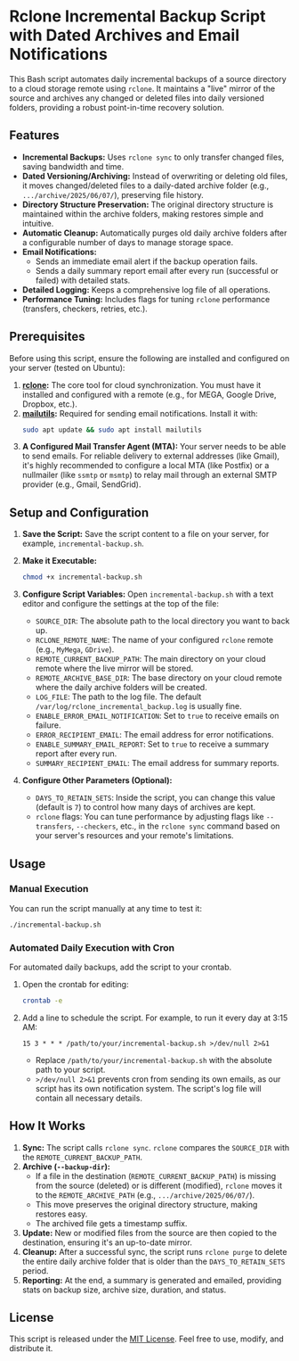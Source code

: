 # Rclone Incremental Backup Script with Dated Archives and Email Notifications

This Bash script automates daily incremental backups of a source directory to a cloud storage remote using `rclone`. It maintains a "live" mirror of the source and archives any changed or deleted files into daily versioned folders, providing a robust point-in-time recovery solution.

## Features

-   **Incremental Backups:** Uses `rclone sync` to only transfer changed files, saving bandwidth and time.
-   **Dated Versioning/Archiving:** Instead of overwriting or deleting old files, it moves changed/deleted files to a daily-dated archive folder (e.g., `.../archive/2025/06/07/`), preserving file history.
-   **Directory Structure Preservation:** The original directory structure is maintained within the archive folders, making restores simple and intuitive.
-   **Automatic Cleanup:** Automatically purges old daily archive folders after a configurable number of days to manage storage space.
-   **Email Notifications:**
    -   Sends an immediate email alert if the backup operation fails.
    -   Sends a daily summary report email after every run (successful or failed) with detailed stats.
-   **Detailed Logging:** Keeps a comprehensive log file of all operations.
-   **Performance Tuning:** Includes flags for tuning `rclone` performance (transfers, checkers, retries, etc.).

## Prerequisites

Before using this script, ensure the following are installed and configured on your server (tested on Ubuntu):

1.  **[rclone](https://rclone.org/install/):** The core tool for cloud synchronization. You must have it installed and configured with a remote (e.g., for MEGA, Google Drive, Dropbox, etc.).
2.  **[mailutils](https://www.gnu.org/software/mailutils/):** Required for sending email notifications. Install it with:
    ```bash
    sudo apt update && sudo apt install mailutils
    ```
3.  **A Configured Mail Transfer Agent (MTA):** Your server needs to be able to send emails. For reliable delivery to external addresses (like Gmail), it's highly recommended to configure a local MTA (like Postfix) or a nullmailer (like `ssmtp` or `msmtp`) to relay mail through an external SMTP provider (e.g., Gmail, SendGrid).

## Setup and Configuration

1.  **Save the Script:** Save the script content to a file on your server, for example, `incremental-backup.sh`.

2.  **Make it Executable:**
    ```bash
    chmod +x incremental-backup.sh
    ```

3.  **Configure Script Variables:** Open `incremental-backup.sh` with a text editor and configure the settings at the top of the file:

    -   `SOURCE_DIR`: The absolute path to the local directory you want to back up.
    -   `RCLONE_REMOTE_NAME`: The name of your configured `rclone` remote (e.g., `MyMega`, `GDrive`).
    -   `REMOTE_CURRENT_BACKUP_PATH`: The main directory on your cloud remote where the live mirror will be stored.
    -   `REMOTE_ARCHIVE_BASE_DIR`: The base directory on your cloud remote where the daily archive folders will be created.
    -   `LOG_FILE`: The path to the log file. The default `/var/log/rclone_incremental_backup.log` is usually fine.
    -   `ENABLE_ERROR_EMAIL_NOTIFICATION`: Set to `true` to receive emails on failure.
    -   `ERROR_RECIPIENT_EMAIL`: The email address for error notifications.
    -   `ENABLE_SUMMARY_EMAIL_REPORT`: Set to `true` to receive a summary report after every run.
    -   `SUMMARY_RECIPIENT_EMAIL`: The email address for summary reports.

4.  **Configure Other Parameters (Optional):**
    -   `DAYS_TO_RETAIN_SETS`: Inside the script, you can change this value (default is `7`) to control how many days of archives are kept.
    -   `rclone` flags: You can tune performance by adjusting flags like `--transfers`, `--checkers`, etc., in the `rclone sync` command based on your server's resources and your remote's limitations.

## Usage

### Manual Execution

You can run the script manually at any time to test it:
```bash
./incremental-backup.sh
```

### Automated Daily Execution with Cron

For automated daily backups, add the script to your crontab.

1.  Open the crontab for editing:
    ```bash
    crontab -e
    ```

2.  Add a line to schedule the script. For example, to run it every day at 3:15 AM:
    ```cron
    15 3 * * * /path/to/your/incremental-backup.sh >/dev/null 2>&1
    ```
    -   Replace `/path/to/your/incremental-backup.sh` with the absolute path to your script.
    -   `>/dev/null 2>&1` prevents cron from sending its own emails, as our script has its own notification system. The script's log file will contain all necessary details.

## How It Works

1.  **Sync:** The script calls `rclone sync`. `rclone` compares the `SOURCE_DIR` with the `REMOTE_CURRENT_BACKUP_PATH`.
2.  **Archive (`--backup-dir`):**
    -   If a file in the destination (`REMOTE_CURRENT_BACKUP_PATH`) is missing from the source (deleted) or is different (modified), `rclone` moves it to the `REMOTE_ARCHIVE_PATH` (e.g., `.../archive/2025/06/07/`).
    -   This move preserves the original directory structure, making restores easy.
    -   The archived file gets a timestamp suffix.
3.  **Update:** New or modified files from the source are then copied to the destination, ensuring it's an up-to-date mirror.
4.  **Cleanup:** After a successful sync, the script runs `rclone purge` to delete the entire daily archive folder that is older than the `DAYS_TO_RETAIN_SETS` period.
5.  **Reporting:** At the end, a summary is generated and emailed, providing stats on backup size, archive size, duration, and status.

## License

This script is released under the [MIT License](https://opensource.org/licenses/MIT). Feel free to use, modify, and distribute it.
